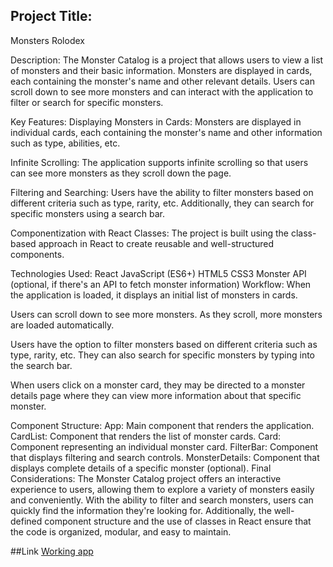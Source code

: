 ## Project Title:
Monsters Rolodex

Description:
The Monster Catalog is a project that allows users to view a list of monsters and their basic information. Monsters are displayed in cards, each containing the monster's name and other relevant details. Users can scroll down to see more monsters and can interact with the application to filter or search for specific monsters.

Key Features:
Displaying Monsters in Cards: Monsters are displayed in individual cards, each containing the monster's name and other information such as type, abilities, etc.

Infinite Scrolling: The application supports infinite scrolling so that users can see more monsters as they scroll down the page.

Filtering and Searching: Users have the ability to filter monsters based on different criteria such as type, rarity, etc. Additionally, they can search for specific monsters using a search bar.

Componentization with React Classes: The project is built using the class-based approach in React to create reusable and well-structured components.

Technologies Used:
React
JavaScript (ES6+)
HTML5
CSS3
Monster API (optional, if there's an API to fetch monster information)
Workflow:
When the application is loaded, it displays an initial list of monsters in cards.

Users can scroll down to see more monsters. As they scroll, more monsters are loaded automatically.

Users have the option to filter monsters based on different criteria such as type, rarity, etc. They can also search for specific monsters by typing into the search bar.

When users click on a monster card, they may be directed to a monster details page where they can view more information about that specific monster.

Component Structure:
App: Main component that renders the application.
CardList: Component that renders the list of monster cards.
Card: Component representing an individual monster card.
FilterBar: Component that displays filtering and search controls.
MonsterDetails: Component that displays complete details of a specific monster (optional).
Final Considerations:
The Monster Catalog project offers an interactive experience to users, allowing them to explore a variety of monsters easily and conveniently. With the ability to filter and search monsters, users can quickly find the information they're looking for. Additionally, the well-defined component structure and the use of classes in React ensure that the code is organized, modular, and easy to maintain.


##Link 
[Working app]([https://buscador-cep-lovat.vercel.app/](https://monsters-roledex-6t9js0yjn-lincolndiogo200s-projects.vercel.app/))
